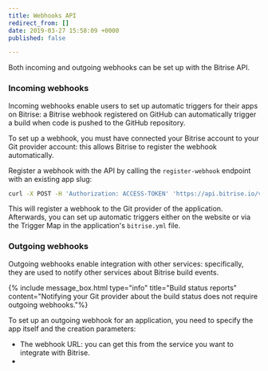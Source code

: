```yaml
---
title: Webhooks API
redirect_from: []
date: 2019-03-27 15:58:09 +0000
published: false

---
```

Both incoming and outgoing webhooks can be set up with the Bitrise API.

### Incoming webhooks

Incoming webhooks enable users to set up automatic triggers for their apps on Bitrise: a Bitrise webhook registered on GitHub can automatically trigger a build when code is pushed to the GitHub repository.

To set up a webhook, you must have connected your Bitrise account to your Git provider account: this allows Bitrise to register the webhook automatically.

Register a webhook with the API by calling the `register-webhook` endpoint with an existing app slug:

```bash
curl -X POST -H 'Authorization: ACCESS-TOKEN' 'https://api.bitrise.io/v0.1/apps/APP-SLUG/register-webhook'
```

This will register a webhook to the Git provider of the application. Afterwards, you can set up automatic triggers either on the website or via the Trigger Map in the application's `bitrise.yml` file.

### Outgoing webhooks

Outgoing webhooks enable integration with other services: specifically, they are used to notify other services about Bitrise build events.

{% include message_box.html type="info" title="Build status reports" content="Notifying your Git provider about the build status does not require outgoing webhooks."%} 

To set up an outgoing webhook for an application, you need to specify the app itself and the creation parameters:

* The webhook URL: you can get this from the service you want to integrate with Bitrise.
* 